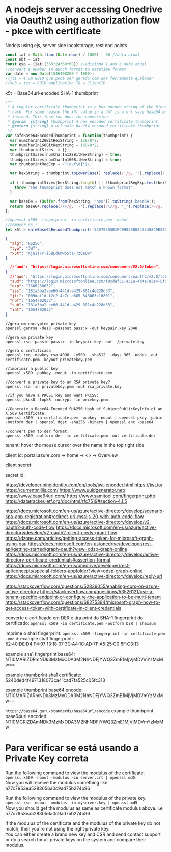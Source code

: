 # A nodejs server accessing Onedrive via Oauth2 using authorization flow - pkce with certificate


Nodejs using ejs, server side localstorage, rest end points



```javascript
const iat = Math.floor(Date.now() / 1000) - 60 //data atual
const nbf = iat
const exp = (iat+(365*24*60*60)) //adiciona 1 ano a data atual
//convert a number in epoch format to datetime format
var date = new Date(1546108200 * 1000);
//jti = é um GUID que pode ser gerado com uma ferramenta qualquer
//sub = iss = GUID application ID = ClientID
```

x5t = Base64url-encoded SHA-1 thumbprint 

```javascript
/**
 * A regular certificate thumbprint is a hex encode string of the binary certificate
 * hash. For some reason the x5t value in a JWT is a url save base64 encoded string
 * instead. This function does the conversion.
 * @param  {string} thumbprint A hex encoded certificate thumbprint.
 * @return {string} A url safe base64 encoded certificate thumbprint.
 */
var safeBase64EncodedThumbprint = function(thumbprint) {
  var numCharIn128BitHexString = 128/8*2;
  var numCharIn160BitHexString = 160/8*2;
  var thumbprintSizes  = {};
  thumbprintSizes[numCharIn128BitHexString] = true;
  thumbprintSizes[numCharIn160BitHexString] = true;
  var thumbprintRegExp = /^[a-f\d]*$/;

  var hexString = thumbprint.toLowerCase().replace(/:/g, '').replace(/ /g, '');

  if (!thumbprintSizes[hexString.length] || !thumbprintRegExp.test(hexString)) {
    throw 'The thumbprint does not match a known format';
  }

  var base64 = (Buffer.from(hexString, 'hex')).toString('base64');
  return base64.replace(/\+/g, '-').replace(/\//g, '_').replace(/=/g, '');;
};

//openssl x509 -fingerprint -in certificate.pem -noout
//remover os :
let x5t = safeBase64EncodedThumbprint('53D70393B1FC09059808473458C9E28585B71F8D')
```

```json
{
  "alg": "RS256",
  "typ": "JWT",
  "x5t": "Kje1tFr-iSBLd6Mw55t1-7zQa0w"
}

  //"aud": "https://login.microsoftonline.com/consumers/V2.0/token",
{
  //"aud": "https://login.microsoftonline.com/consumers/oauth2/v2.0/token",
  "aud": "https://login.microsoftonline.com/f8cdef31-a31e-4b4a-93e4-5f571e91255a/oauth2/v2.0/token",
  "exp": "1686238032",
  "iss": "181a3ba2-ee66-441d-a429-801c4e228d33",
  "jti": "009daf1d-f2c2-4c7c-a605-848863c16801",
  "nbf": "1654702032",
  "sub": "181a3ba2-ee66-441d-a429-801c4e228d33",
  "iat": "1654702032"
}
```

```bsh
//gera um encrypted private key
openssl genrsa -des3 -passout pass:x -out keypair.key 2048

//gera um private key
openssl rsa -passin pass:x -in keypair.key -out ./private.key

//gera o certificado
openssl req -newkey rsa:4096  -x509  -sha512  -days 365 -nodes -out certificate.pem -keyout privatekey.pem

//imprimir a public key
openssl x509 -pubkey -noout -in certificate.pem

//convert a private key to an RSA private key?
openssl rsa -in privatekey.pem -out rsa_private.key

//if you have a PKCS1 key and want PKCS8:
openssl pkcs8 -topk8 -nocrypt -in privkey.pem

//Generate a Base64-Encoded SHA256 Hash of SubjectPublicKeyInfo of an X.509 Certificate
openssl x509 -in certificate.pem -pubkey -noout | openssl pkey -pubin -outform der | openssl dgst -sha256 -binary | openssl enc -base64

//convert pem to der format:
openssl x509 -outform der -in certificate.pem -out certificate.der
```

tenant:
hover the mouse cursor over the name in the top right side

client id:
portal.azure.com -> home -> <<application>> -> Overview


client secret:

secret id:


https://developer.pingidentity.com/en/tools/jwt-encoder.html
https://jwt.io/
https://currentmillis.com/
https://www.uuidgenerator.net/
https://www.base64url.com/
https://www.samltool.com/fingerprint.php
https://datatracker.ietf.org/doc/html/rfc7519#section-4.1.5


https://docs.microsoft.com/en-us/azure/active-directory/develop/scenario-spa-app-registration#redirect-uri-msaljs-20-with-auth-code-flow
https://docs.microsoft.com/en-us/azure/active-directory/develop/v2-oauth2-auth-code-flow
https://docs.microsoft.com/en-us/azure/active-directory/develop/v2-oauth2-client-creds-grant-flow
https://dzone.com/articles/getting-access-token-for-microsoft-graph-using-oau
https://docs.microsoft.com/en-us/onedrive/developer/rest-api/getting-started/graph-oauth?view=odsp-graph-online
https://docs.microsoft.com/en-us/azure/active-directory/develop/active-directory-certificate-credentials#assertion-format
https://docs.microsoft.com/en-us/onedrive/developer/rest-api/concepts/special-folders-appfolder?view=odsp-graph-online
https://docs.microsoft.com/en-us/azure/active-directory/develop/reply-url

https://stackoverflow.com/questions/52839055/enabling-cors-on-azure-active-directory
https://stackoverflow.com/questions/53526121/use-a-tenant-specific-endpoint-or-configure-the-application-to-be-multi-tenant
https://stackoverflow.com/questions/68275394/microsoft-graph-how-to-get-access-token-with-certificate-in-client-credentials


converte o certificado em DER e tira print do SHA-1 fingerprint do certificado:
`openssl x509 -in certificate.pem -outform DER | sha1sum`

imprime o sha1 fingerprint:
`openssl x509 -fingerprint -in certificate.pem -noout`
example sha1 fingerprint:
52:40:DE:D4:F4:97:13:18:07:3C:A4:1C:AD:7F:A5:25:C0:5F:C3:13


example sha1 fingerprint base64:
NTI0MARlZDRmNDk3MzMxODA3M2NhNDFjYWQ3ZmE1MjVjMDVmYzMxMw==

example thumbprint sha1 certificate:
5240ded4f4971318073ca41cad7fa525c05fc313

example thumbprint base64 encode:
NTI0MARlZARmNDk3MzMxODA3M2NhNDFjYWQ3ZmE1MjVjMDVmYzMxMw==

`https://base64.guru/standards/base64url/encode`
example thumbprint base64url encoded:
NTI0MGRlZDAmNDk3MzMxODA3M2NhNDFjYWQ3ZmE1MjVjMDVmYzMxMw



# Para verificar se está usando a Private Key correta

Run the following command to view the modulus of the certificate.  
`openssl x509 -noout -modulus -in server.crt | openssl md5`  
Now you will receive the modulus something like a77c7953ea5283056a0c9ad75b274b96  

Run the following command to view the modulus of the private key.  
`openssl rsa -noout -modulus -in myserver.key | openssl md5`  
Now you should get the modulus as same as certificate modulus above. i.e a77c7953ea5283056a0c9ad75b274b96  

If the modulus of the certificate and the modulus of the private key do not match, then you're not using the right private key.  
You can either create a brand new key and CSR and send contact support or do a search for all private keys on the system and compare their modulus.  
